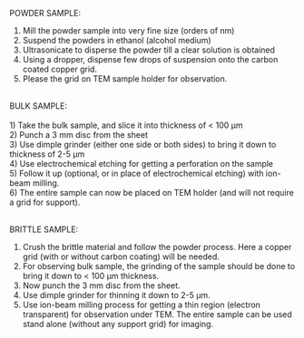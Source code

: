 POWDER SAMPLE:<br>
1)	Mill the powder sample into very fine size (orders of nm)<br>
2)	Suspend the powders in ethanol (alcohol medium)<br>
3)	Ultrasonicate to disperse the powder till a clear solution is obtained<br>
4)	Using a dropper, dispense few drops of suspension onto the carbon coated copper grid.<br>
5)	Please the grid on TEM sample holder for observation.<br>
<br>
BULK SAMPLE:<br><br>
1)	Take the bulk sample, and slice it into thickness of < 100 µm<br>
2)	Punch a 3 mm disc from the sheet<br>
3)	Use dimple grinder (either one side or both sides) to bring it down to thickness of 2-5 µm<br>
4)	Use electrochemical etching for getting a perforation on the sample<br>
5)	Follow it up (optional, or in place of electrochemical etching) with ion-beam milling.<br>
6)	The entire sample can now be placed on TEM holder (and will not require a grid for support).<br><br>

BRITTLE SAMPLE:<br>
1)	Crush the brittle material and follow the powder process. Here a copper grid (with or without carbon coating) will be needed.<br>
2)	For observing bulk sample, the grinding of the sample should be done to bring it down to < 100 µm thickness.<br>
3)	Now punch the 3 mm disc from the sheet.<br> 
4)	Use dimple grinder for thinning it down to 2-5 µm.<br>
5)	Use ion-beam milling process for getting a thin region (electron transparent) for observation under TEM. The entire sample can be used stand alone (without any support grid) for imaging.
